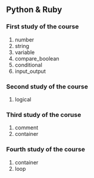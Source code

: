 ## Python & Ruby

### First study of the course
1. number
2. string
3. variable
4. compare_boolean
5. conditional
6. input_output

### Second study of the course
1. logical

### Third study of the coruse
1. comment
2. container

### Fourth study of the course
1. container
2. loop